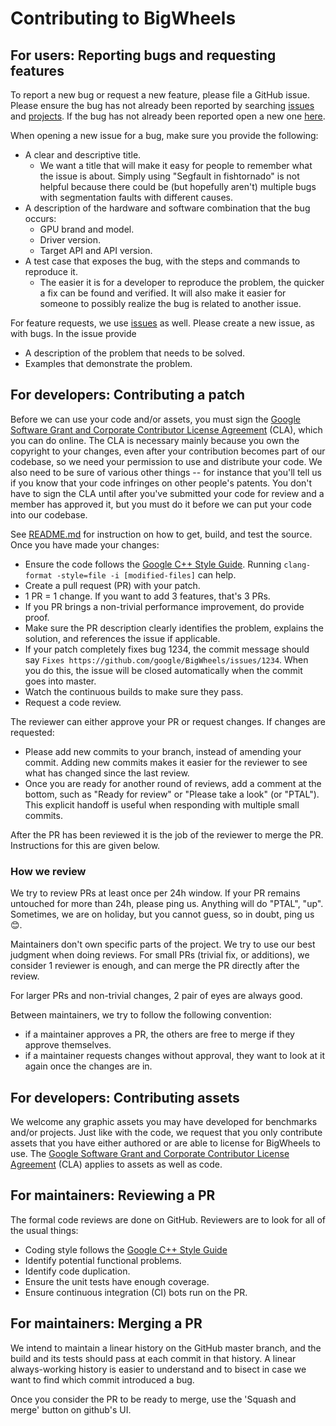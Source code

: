 # Contributing to BigWheels

## For users: Reporting bugs and requesting features

To report a new bug or request a new feature, please file a GitHub issue. Please
ensure the bug has not already been reported by searching
[issues](https://github.com/google/BigWheels/issues) and
[projects](https://github.com/google/BigWheels/projects). If the bug has
not already been reported open a new one
[here](https://github.com/google/BigWheels/issues/new).

When opening a new issue for a bug, make sure you provide the following:

*   A clear and descriptive title.
    *   We want a title that will make it easy for people to remember what the
        issue is about. Simply using "Segfault in fishtornado" is not helpful
        because there could be (but hopefully aren't) multiple bugs with
        segmentation faults with different causes.
*   A description of the hardware and software combination that the bug occurs:
    *  GPU brand and model.
    *  Driver version.
    *  Target API and API version.
*   A test case that exposes the bug, with the steps and commands to reproduce
    it.
    *   The easier it is for a developer to reproduce the problem, the quicker a
        fix can be found and verified. It will also make it easier for someone
        to possibly realize the bug is related to another issue.

For feature requests, we use
[issues](https://github.com/google/BigWheels/issues) as well. Please
create a new issue, as with bugs. In the issue provide

*   A description of the problem that needs to be solved.
*   Examples that demonstrate the problem.

## For developers: Contributing a patch

Before we can use your code and/or assets, you must sign the
[Google Software Grant and Corporate Contributor License Agreement](https://cla.developers.google.com/about/google-corporate)
(CLA), which you can do online. The CLA is necessary mainly because you own the
copyright to your changes, even after your contribution becomes part of our
codebase, so we need your permission to use and distribute your code. We also
need to be sure of various other things -- for instance that you'll tell us if
you know that your code infringes on other people's patents. You don't have to
sign the CLA until after you've submitted your code for review and a member has
approved it, but you must do it before we can put your code into our codebase.

See [README.md](https://github.com/google/BigWheels/blob/main/README.md)
for instruction on how to get, build, and test the source. Once you have made
your changes:

*   Ensure the code follows the
    [Google C++ Style Guide](https://google.github.io/styleguide/cppguide.html).
    Running `clang-format -style=file -i [modified-files]` can help.
*   Create a pull request (PR) with your patch.
*   1 PR = 1 change. If you want to add 3 features, that's 3 PRs.
*   If you PR brings a non-trivial performance improvement, do provide proof.
*   Make sure the PR description clearly identifies the problem, explains the
    solution, and references the issue if applicable.
*   If your patch completely fixes bug 1234, the commit message should say
    `Fixes https://github.com/google/BigWheels/issues/1234`. When you do
    this, the issue will be closed automatically when the commit goes into
    master.
*   Watch the continuous builds to make sure they pass.
*   Request a code review.

The reviewer can either approve your PR or request changes. If changes are
requested:

*   Please add new commits to your branch, instead of amending your commit.
    Adding new commits makes it easier for the reviewer to see what has changed
    since the last review.
*   Once you are ready for another round of reviews, add a comment at the
    bottom, such as "Ready for review" or "Please take a look" (or "PTAL"). This
    explicit handoff is useful when responding with multiple small commits.

After the PR has been reviewed it is the job of the reviewer to merge the PR.
Instructions for this are given below.

### How we review

We try to review PRs at least once per 24h window.
If your PR remains untouched for more than 24h, please ping us.
Anything will do "PTAL", "up".
Sometimes, we are on holiday, but you cannot guess, so in doubt, ping us 😊.

Maintainers don't own specific parts of the project. We try to use our best
judgment when doing reviews.
For small PRs (trivial fix, or additions), we consider 1 reviewer is enough,
and can merge the PR directly after the review.

For larger PRs and non-trivial changes, 2 pair of eyes are always good.

Between maintainers, we try to follow the following convention:
 - if a maintainer approves a PR, the others are free to merge if they
approve themselves.
 - if a maintainer requests changes without approval, they want to look at
it again once the changes are in.

## For developers: Contributing assets

We welcome any graphic assets you may have developed for benchmarks and/or
projects. Just like with the code, we request that you only contribute assets
that you have either authored or are able to license for BigWheels to use. The
[Google Software Grant and Corporate Contributor License Agreement](https://cla.developers.google.com/about/google-corporate)
(CLA) applies to assets as well as code.

## For maintainers: Reviewing a PR

The formal code reviews are done on GitHub. Reviewers are to look for all of the
usual things:

*   Coding style follows the
    [Google C++ Style Guide](https://google.github.io/styleguide/cppguide.html)
*   Identify potential functional problems.
*   Identify code duplication.
*   Ensure the unit tests have enough coverage.
*   Ensure continuous integration (CI) bots run on the PR.

## For maintainers: Merging a PR

We intend to maintain a linear history on the GitHub master branch, and the
build and its tests should pass at each commit in that history. A linear
always-working history is easier to understand and to bisect in case we want to
find which commit introduced a bug.

Once you consider the PR to be ready to merge, use the 'Squash and merge' button
on github's UI.
